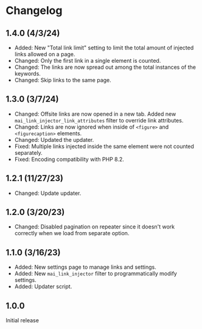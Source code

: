 # Changelog

## 1.4.0 (4/3/24)
* Added: New "Total link limit" setting to limit the total amount of injected links allowed on a page.
* Changed: Only the first link in a single element is counted.
* Changed: The links are now spread out among the total instances of the keywords.
* Changed: Skip links to the same page.

## 1.3.0 (3/7/24)
* Changed: Offsite links are now opened in a new tab. Added new `mai_link_injector_link_attributes` filter to override link attributes.
* Changed: Links are now ignored when inside of `<figure>` and `<figurecaption>` elements.
* Changed: Updated the updater.
* Fixed: Multiple links injected inside the same element were not counted separately.
* Fixed: Encoding compatibility with PHP 8.2.

## 1.2.1 (11/27/23)
* Changed: Update updater.

## 1.2.0 (3/20/23)
* Changed: Disabled pagination on repeater since it doesn't work correctly when we load from separate option.

## 1.1.0 (3/16/23)
* Added: New settings page to manage links and settings.
* Added: New `mai_link_injector` filter to programmatically modify settings.
* Added: Updater script.

## 1.0.0
Initial release